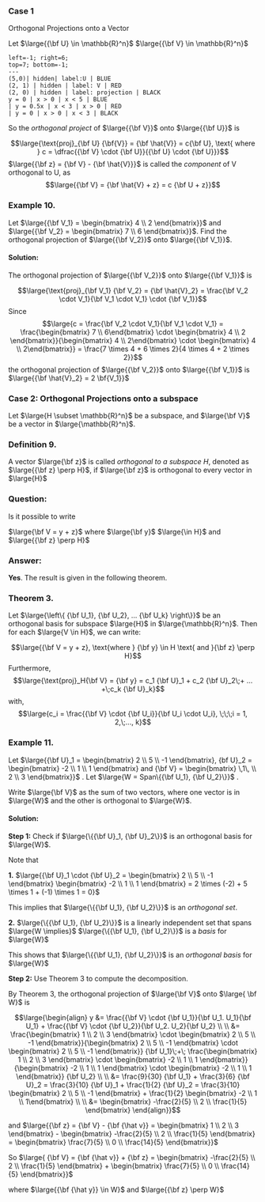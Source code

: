 
### Case 1

Orthogonal Projections onto a Vector

Let $\large{{\bf U} \in \mathbb{R}^n}$   $\large{{\bf V} \in \mathbb{R}^n}$

```desmos-graph
left=-1; right=6;
top=7; bottom=-1;
---
(5,0)| hidden| label:U | BLUE
(2, 1) | hidden | label: V | RED
(2, 0) | hidden | label: projection | BLACK
y = 0 | x > 0 | x < 5 | BLUE
| y = 0.5x | x < 3 | x > 0 | RED
| y = 0 | x > 0 | x < 3 | BLACK
```

So the *orthogonal project* of $\large{{\bf V}}$ onto $\large{{\bf U}}$ is

$$\large{\text{proj}_{\bf U} {\bf{V}} = {\bf \hat{V}} = c{\bf U}, \text{ where } c = \dfrac{{\bf V} \cdot {\bf U}}{{\bf U} \cdot {\bf U}}}$$
$\large{{\bf z} = {\bf V} - {\bf \hat{V}}}$ is called the *component* of V orthogonal to U, as
$$\large{{\bf V} = {\bf \hat{V} + z} = c {\bf U + z}}$$
### Example 10.

Let $\large{{\bf V_1} = \begin{bmatrix} 4 \\ 2 \end{bmatrix}}$ and $\large{{\bf V_2} = \begin{bmatrix} 7 \\ 6 \end{bmatrix}}$. Find the orthogonal projection of $\large{{\bf V_2}}$ onto $\large{{\bf V_1}}$.

#### Solution:

The orthogonal projection of $\large{{\bf V_2}}$ onto $\large{{\bf V_1}}$ is

$$\large{\text{proj}_{\bf V_1} {\bf V_2} = {\bf \hat{V}_2} = \frac{\bf V_2 \cdot V_1}{\bf V_1 \cdot V_1} \cdot {\bf V_1}}$$
Since $$\large{c = \frac{\bf V_2 \cdot V_1}{\bf V_1 \cdot V_1} = \frac{\begin{bmatrix} 7 \\ 6\end{bmatrix} \cdot \begin{bmatrix} 4 \\ 2 \end{bmatrix}}{\begin{bmatrix}  4 \\ 2\end{bmatrix} \cdot \begin{bmatrix} 4 \\ 2\end{bmatrix}} = \frac{7 \times 4 + 6 \times 2}{4 \times 4 + 2 \times 2}}$$
the orthogonal projection of $\large{{\bf V_2}}$ onto $\large{{\bf V_1}}$ is $\large{{\bf \hat{V}_2} = 2 \bf{V_1}}$ 

### Case 2: Orthogonal Projections onto a subspace

Let $\large{H \subset \mathbb{R}^n}$ be a subspace, and $\large{\bf V}$ be a vector in $\large{\mathbb{R}^n}$.

### Definition 9.

A vector $\large{\bf z}$ is called *orthogonal to a subspace H*, denoted as $\large{{\bf z} \perp H}$, if $\large{\bf z}$ is orthogonal to every vector in $\large{H}$

### Question:

Is it possible to write 

$\large{\bf V = y + z}$ where $\large{\bf y}$ $\large{\in H}$ and $\large{{\bf z} \perp H}$ 

### Answer:

**Yes**. The result is given in the following theorem.

### Theorem 3.

Let $\large{\left\{ {\bf U_1}, {\bf U_2}, ... {\bf U_k} \right\}}$ be an orthogonal basis for subspace $\large{H}$ in $\large{\mathbb{R}^n}$. Then for each $\large{V \in H}$, we can write:

$$\large{{\bf V = y + z}, \text{where } {\bf y} \in H \text{ and }{\bf z} \perp H}$$
Furthermore, $$\large{\text{proj}_H{\bf V} = {\bf y} = c_1 {\bf U}_1 + c_2 {\bf U}_2\;+ ... +\;c_k {\bf U}_k}$$
with, $$\large{c_i = \frac{{\bf V} \cdot {\bf U_i}}{\bf U_i \cdot U_i}, \;\;\;i = 1, 2,\;..., k}$$
### Example 11.

Let $\large{{\bf U}_1 = \begin{bmatrix} 2 \\ 5 \\ -1 \end{bmatrix}, {bf U}_2 = \begin{bmatrix} -2 \\ 1 \\ 1 \end{bmatrix} and {\bf V} = \begin{bmatrix} \,1\, \\ 2 \\ 3 \end{bmatrix}}$ . Let $\large{W = Span\{{\bf U_1}, {\bf U_2}\}}$ .

Write $\large{\bf V}$ as the sum of two vectors, where one vector is in $\large{W}$ and the other is orthogonal to $\large{W}$.

#### Solution:

**Step 1:** Check if $\large{\{{\bf U}_1, {\bf U}_2\}}$ is an orthogonal basis for $\large{W}$.

Note that

**1.** $\large{{\bf U}_1 \cdot {\bf U}_2 = \begin{bmatrix} 2 \\ 5 \\ -1 \end{bmatrix} \begin{bmatrix} -2 \\ 1 \\ 1 \end{bmatrix} = 2 \times (-2) + 5 \times 1 + (-1) \times 1 = 0}$

This implies that $\large{\{{\bf U_1}, {\bf U_2}\}}$ is an *orthogonal set*.

**2.** $\large{\{{\bf U_1}, {\bf U_2}\}}$ is a linearly independent set that spans $\large{W \implies}$ $\large{\{{\bf U_1}, {\bf U_2}\}}$ is a *basis* for $\large{W}$ 

This shows that $\large{\{{\bf U_1}, {\bf U_2}\}}$ is an *orthogonal basis* for $\large{W}$ 

**Step 2:** Use Theorem 3 to compute the decomposition.

By Theorem 3, the orthogonal projection of $\large{\bf V}$ onto $\large{ \bf W}$ is 

$$\large{\begin{align} y &= \frac{{\bf V} \cdot {\bf U_1}}{\bf U_1. U_1}{\bf U_1} + \frac{{\bf V} \cdot {\bf U_2}}{\bf U_2. U_2}{\bf U_2} \\ \\  &= \frac{\begin{bmatrix} 1 \\ 2 \\ 3 \end{bmatrix} \cdot \begin{bmatrix} 2 \\ 5 \\ -1 \end{bmatrix}}{\begin{bmatrix} 2 \\ 5 \\ -1 \end{bmatrix} \cdot \begin{bmatrix} 2 \\ 5 \\ -1 \end{bmatrix}} {\bf U_1}\;+\; \frac{\begin{bmatrix} 1 \\ 2 \\ 3 \end{bmatrix} \cdot \begin{bmatrix} -2 \\ 1 \\ 1 \end{bmatrix}}{\begin{bmatrix} -2 \\ 1 \\ 1 \end{bmatrix} \cdot \begin{bmatrix} -2 \\ 1 \\ 1 \end{bmatrix}} {\bf U_2} \\ \\ &= \frac{9}{30} {\bf U_1} + \frac{3}{6} {\bf U}_2 = \frac{3}{10} {\bf U}_1 + \frac{1}{2} {\bf U}_2  = \frac{3}{10} \begin{bmatrix} 2 \\ 5 \\ -1 \end{bmatrix} + \frac{1}{2} \begin{bmatrix} -2 \\ 1 \\ 1\end{bmatrix} \\ \\ &= \begin{bmatrix} -\frac{2}{5} \\ 2 \\ \frac{1}{5} \end{bmatrix} \end{align}}$$

and $\large{{\bf z} = {\bf V} - {\bf {\hat v}} = \begin{bmatrix} 1 \\ 2 \\ 3 \end{bmatrix} - \begin{bmatrix} -\frac{2}{5} \\ 2 \\ \frac{1}{5} \end{bmatrix} = \begin{bmatrix} \frac{7}{5} \\ 0 \\ \frac{14}{5} \end{bmatrix}}$

So $\large{ {\bf V} = {\bf {\hat v}} + {\bf z} = \begin{bmatrix} -\frac{2}{5} \\ 2 \\ \frac{1}{5} \end{bmatrix} + \begin{bmatrix} \frac{7}{5} \\ 0 \\ \frac{14}{5} \end{bmatrix}}$ 

where $\large{{\bf {\hat y}} \in W}$ and $\large{{\bf z} \perp W}$ 
